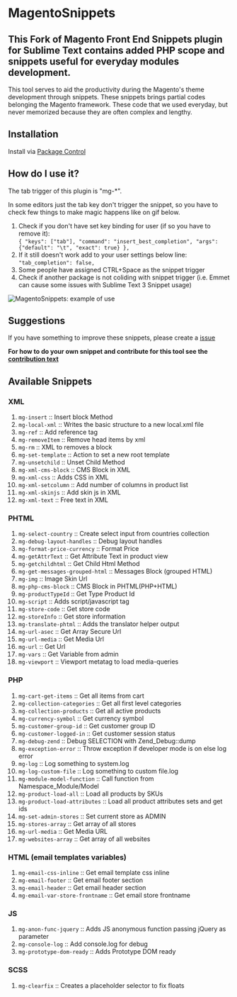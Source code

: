 # MagentoSnippets
## This Fork of **Magento Front End Snippets** plugin for Sublime Text contains added PHP scope and snippets useful for everyday modules development.

This tool serves to aid the productivity during the Magento's theme development through snippets. These snippets brings partial codes belonging the Magento framework. These code that we used everyday, but never memorized because they are often complex and lengthy.

## Installation
Install via [Package Control](https://packagecontrol.io/installation)

## How do I use it?
The tab trigger of this plugin is "mg-*".

In some editors just the tab key don't trigger the snippet, so you have to check few things to make magic happens like on gif below.

1. Check if you don't have set key binding for user (if so you have to remove it):<br />
    ```{ "keys": ["tab"], "command": "insert_best_completion", "args": {"default": "\t", "exact": true} },```
1. If it still doesn't work add to your user settings below line: <br />
    ```"tab_completion": false,```
1. Some people have assigned CTRL+Space as the snippet trigger
1. Check if another package is not coliding with snippet trigger (i.e. Emmet can cause some issues with Sublime Text 3 Snippet usage)

![MagentoSnippets: example of use](http://www.magefront.com.br/wp-content/uploads/2015/01/MagentoSnippets-sample.gif)

## Suggestions
If you have something to improve these snippets, please create a [issue](https://github.com/MageFront/MagentoSnippets/issues/new)

**For how to do your own snippet and contribute for this tool see the [contribution text](https://github.com/MageFront/MagentoSnippets/blob/master/contribute.md)**

## Available Snippets

### XML

1. `mg-insert` :: Insert block Method
1. `mg-local-xml` :: Writes the basic structure to a new local.xml file
1. `mg-ref` :: Add reference tag
1. `mg-removeItem` :: Remove head items by xml
1. `mg-rm` :: XML to removes a block
1. `mg-set-template` :: Action to set a new root template
1. `mg-unsetchild` :: Unset Child Method
1. `mg-xml-cms-block` :: CMS Block in XML
1. `mg-xml-css` :: Adds CSS in XML
1. `mg-xml-setcolumn` :: Add number of columns in product list
1. `mg-xml-skinjs` :: Add skin js in XML
1. `mg-xml-text` :: Free text in XML

### PHTML

1. `mg-select-country` :: Create select input from countries collection
1. `mg-debug-layout-handles` :: Debug layout handles
1. `mg-format-price-currency` :: Format Price
1. `mg-getAttrText` :: Get Attribute Text in product view
1. `mg-getchildhtml` :: Get Child Html Method
1. `mg-get-messages-grouped-html` :: Messages Block (grouped HTML)
1. `mg-img` :: Image Skin Url
1. `mg-php-cms-block` :: CMS Block in PHTML(PHP+HTML)
1. `mg-productTypeId` :: Get Type Product Id
1. `mg-script` :: Adds script/javascript tag
1. `mg-store-code` :: Get store code
1. `mg-storeInfo` :: Get store information
1. `mg-translate-phtml` :: Adds the translator helper output
1. `mg-url-asec` :: Get Array Secure Url
1. `mg-url-media` :: Get Media Url
1. `mg-url` :: Get Url
1. `mg-vars` :: Get Variable from admin
1. `mg-viewport` :: Viewport metatag to load media-queries

### PHP

1. `mg-cart-get-items` :: Get all items from cart
1. `mg-collection-categories` :: Get all first level categories
1. `mg-collection-products` :: Get all active products
1. `mg-currency-symbol` :: Get currency symbol
1. `mg-customer-group-id` :: Get customer group ID
1. `mg-customer-logged-in` :: Get customer session status
1. `mg-debug-zend` :: Debug SELECTION with Zend_Debug::dump
1. `mg-exception-error` :: Throw exception if developer mode is on else log error
1. `mg-log` :: Log something to system.log
1. `mg-log-custom-file` :: Log something to custom file.log
1. `mg-module-model-function` :: Call function from Namespace_Module/Model
1. `mg-product-load-all` :: Load all products by SKUs
1. `mg-product-load-attributes` :: Load all product attributes sets and get ids
1. `mg-set-admin-stores` :: Set current store as ADMIN
1. `mg-stores-array` :: Get array of all stores
1. `mg-url-media` :: Get Media URL
1. `mg-websites-array` :: Get array of all websites

### HTML (email templates variables)

1. `mg-email-css-inline` :: Get email template css inline
1. `mg-email-footer` :: Get email footer section
1. `mg-email-header` :: Get email header section
1. `mg-email-var-store-frontname` :: Get email store frontname

### JS

1. `mg-anon-func-jquery` :: Adds JS anonymous function passing jQuery as parameter
1. `mg-console-log` :: Add console.log for debug
1. `mg-prototype-dom-ready` :: Adds Prototype DOM ready

### SCSS

1. `mg-clearfix` :: Creates a placeholder selector to fix floats
